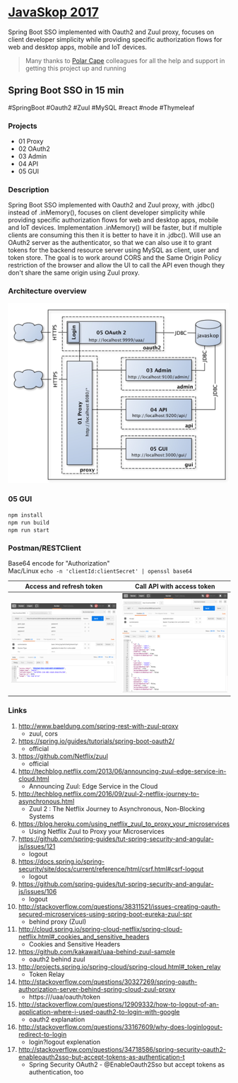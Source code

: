 
# [JavaSkop 2017](http://jug.mk/javaskop17)

Spring Boot SSO implemented with Oauth2 and Zuul proxy, focuses on client developer simplicity while providing specific authorization flows for web and desktop apps, mobile and IoT devices.

> Many thanks to [Polar Cape](http://polarcape.com/about-us/#team) colleagues for all the help and support in getting this project up and running

## Spring Boot SSO in 15 min

\#SpringBoot #Oauth2 #Zuul #MySQL #react #node #Thymeleaf

### Projects
* 01 Proxy
* 02 OAuth2
* 03 Admin
* 04 API
* 05 GUI

### Description
Spring Boot SSO implemented with Oauth2 and Zuul proxy, with .jdbc() instead of .inMemory(), focuses on client developer simplicity while providing specific authorization flows for web and desktop apps, mobile and IoT devices. Implementation .inMemory() will be faster, but if multiple clients are consuming this then it is better to have it in .jdbc(). Will use an OAuth2 server as the authenticator, so that we can also use it to grant tokens for the backend resource server using MySQL as client, user and token store. The goal is to work around CORS and the Same Origin Policy restriction of the browser and allow the UI to call the API even though they don't share the same origin using Zuul proxy.

### Architecture overview
<img src="diagrams/architecture-overview.jpg" width="500">

### 05 GUI
`npm install`  
`npm run build`  
`npm run start`  

### Postman/RESTClient

Base64 encode for "Authorization"  
Mac/Linux `echo -n 'clientId:clientSecret' | openssl base64`

| Access and refresh token | Call API with access token   |
| :---: | :---: |
| <img src="imgs/postman1.png" width="350"> | <img src="imgs/postman2.png" width="350"> |

### Links
1. http://www.baeldung.com/spring-rest-with-zuul-proxy
    * zuul, cors
2. https://spring.io/guides/tutorials/spring-boot-oauth2/
    * official
3. https://github.com/Netflix/zuul
    * official
4. http://techblog.netflix.com/2013/06/announcing-zuul-edge-service-in-cloud.html
    * Announcing Zuul: Edge Service in the Cloud
5. http://techblog.netflix.com/2016/09/zuul-2-netflix-journey-to-asynchronous.html
    * Zuul 2 : The Netflix Journey to Asynchronous, Non-Blocking Systems
6. https://blog.heroku.com/using_netflix_zuul_to_proxy_your_microservices
    * Using Netflix Zuul to Proxy your Microservices
7. https://github.com/spring-guides/tut-spring-security-and-angular-js/issues/121
    * logout
8. https://docs.spring.io/spring-security/site/docs/current/reference/html/csrf.html#csrf-logout
    * logout
9. https://github.com/spring-guides/tut-spring-security-and-angular-js/issues/106
    * logout
10. http://stackoverflow.com/questions/38311521/issues-creating-oauth-secured-microservices-using-spring-boot-eureka-zuul-spr
    * behind proxy (Zuul)
11. http://cloud.spring.io/spring-cloud-netflix/spring-cloud-netflix.html#_cookies_and_sensitive_headers
    * Cookies and Sensitive Headers 
12. https://github.com/kakawait/uaa-behind-zuul-sample
    * oauth2 behind zuul
13. http://projects.spring.io/spring-cloud/spring-cloud.html#_token_relay
    * Token Relay
14. http://stackoverflow.com/questions/30327269/spring-oauth-authorization-server-behind-spring-cloud-zuul-proxy
    * https://<zuul hostname>/uaa/oauth/token
15. http://stackoverflow.com/questions/12909332/how-to-logout-of-an-application-where-i-used-oauth2-to-login-with-google
    * oauth2 explanation
16. http://stackoverflow.com/questions/33167609/why-does-loginlogout-redirect-to-login
    * login?logout explenation
17. http://stackoverflow.com/questions/34718586/spring-security-oauth2-enableoauth2sso-but-accept-tokens-as-authentication-t
    * Spring Security OAuth2 - @EnableOauth2Sso but accept tokens as authentication, too

